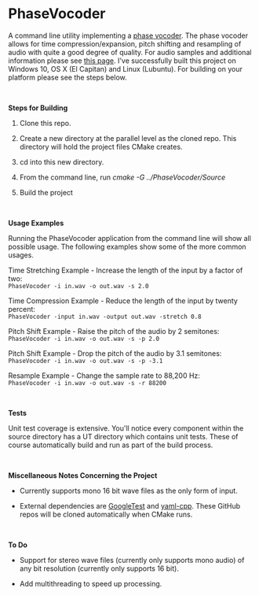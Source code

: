 PhaseVocoder
============

A command line utility implementing a [phase vocoder](https://en.wikipedia.org/wiki/Phase_vocoder).  The phase vocoder allows for time compression/expansion, pitch shifting and resampling of audio with quite a good degree of quality.  For audio samples and additional information please see [this page](http://www.tmdarwen.com/projects/phase-vocoder).  I've successfully built this project on Windows 10, OS X (El Capitan) and Linux (Lubuntu).  For building on your platform please see the steps below.

 

**Steps for Building**

1.   Clone this repo.

1.   Create a new directory at the parallel level as the cloned repo.  This directory will hold the project files CMake creates.

1.   cd into this new directory.

1.   From the command line, run _cmake -G <GeneratorType> ../PhaseVocoder/Source_

1.   Build the project

 

**Usage Examples**

Running the PhaseVocoder application from the command line will show all possible usage.  The following examples show some of the more common usages.

Time Stretching Example - Increase the length of the input by a factor of two:<br>
```PhaseVocoder -i in.wav -o out.wav -s 2.0```

Time Compression Example - Reduce the length of the input by twenty percent:<br>
```PhaseVocoder -input in.wav -output out.wav -stretch 0.8```

Pitch Shift Example - Raise the pitch of the audio by 2 semitones:<br>
```PhaseVocoder -i in.wav -o out.wav -s -p 2.0```

Pitch Shift Example - Drop the pitch of the audio by 3.1 semitones:<br>
```PhaseVocoder -i in.wav -o out.wav -s -p -3.1```

Resample Example - Change the sample rate to 88,200 Hz:<br>
```PhaseVocoder -i in.wav -o out.wav -s -r 88200```

 

**Tests**

Unit test coverage is extensive.  You'll notice every component within the source directory has a UT directory which contains unit tests.  These of course automatically build and run as part of the build process.

 

**Miscellaneous Notes Concerning the Project**

-   Currently supports mono 16 bit wave files as the only form of input.

-   External dependencies are [GoogleTest](https://github.com/google/googletest) and [yaml-cpp](https://github.com/jbeder/yaml-cpp).  These GitHub repos will be cloned automatically when CMake runs.

 

**To Do**

-   Support for stereo wave files (currently only supports mono audio) of any bit resolution (currently only supports 16 bit).

-   Add multithreading to speed up processing.

